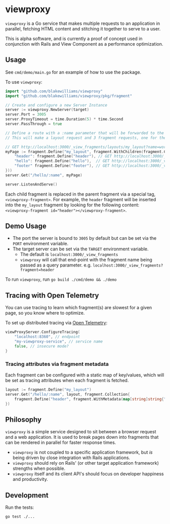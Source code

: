 # viewproxy

`viewproxy` is a Go service that makes multiple requests to an application in parallel, fetching HTML content and stitching it together to serve to a user.

This is alpha software, and is currently a proof of concept used in conjunction with Rails and View Component as a performance optimization.

## Usage

See `cmd/demo/main.go` for an example of how to use the package.

To use `viewproxy`:

```go
import "github.com/blakewilliams/viewproxy"
import "github.com/blakewilliams/viewproxy/pkg/fragment"

// Create and configure a new Server Instance
server := viewproxy.NewServer(target)
server.Port = 3005
server.ProxyTimeout = time.Duration(5) * time.Second
server.PassThrough = true

// Define a route with a :name parameter that will be forwarded to the target host.
// This will make a layout request and 3 fragment requests, one for the header, hello, and footer.

// GET http://localhost:3000/_view_fragments/layouts/my_layout?name=world
myPage := fragment.Define("my_layout", fragment.WithChildren(fragment.Children{
	"header": fragment.Define("header"), // GET http://localhost:3000/_view_fragments/header?name=world
	"hello": fragment.Define("hello"),  // GET http://localhost:3000/_view_fragments/hello?name=world
	"footer" fragment.Define("footer"), // GET http://localhost:3000/_view_fragments/footer?name=world
}))
server.Get("/hello/:name", myPage)

server.ListenAndServe()
```

Each child fragment is replaced in the parent fragment via a special tag,
`<viewproxy-fragment>`. For example, the `header` fragment will be inserted into the
`my_layout` fragment by looking for the following content: `<viewproxy-fragment id="header"></viewproxy-fragment>`.

## Demo Usage

- The port the server is bound to `3005` by default but can be set via the `PORT` environment variable.
- The target server can be set via the `TARGET` environment variable.
  - The default is `localhost:3000/_view_fragments`
  - `viewproxy` will call that end-point with the fragment name being passed as a query parameter. e.g. `localhost:3000/_view_fragments?fragment=header`

To run `viewproxy`, run `go build ./cmd/demo && ./demo`

## Tracing with Open Telemetry

You can use tracing to learn which fragment(s) are slowest for a given page, so you know where to optimize.

To set up distributed tracing via [Open Telemetry](https://opentelemetry.io):

```go
viewProxyServer.ConfigureTracing(
	"localhost:8360", // endpoint
	"my-viewproxy-service", // service name
	false, // insecure mode?
}
```

### Tracing attributes via fragment metadata

Each fragment can be configured with a static map of key/values, which will be set as tracing attributes when each fragment is fetched.

```go
layout := fragment.Define("my_layout")
server.Get("/hello/:name", layout, fragment.Collection{
	fragment.Define("header", fragment.WithMetadata(map[string]string{"page": "homepage"})), // spans will have a "page" attribute with value "homepage"
})
```

## Philosophy

`viewproxy` is a simple service designed to sit between a browser request and a web application. It is used to break pages down into fragments that can be rendered in parallel for faster response times.

- `viewproxy` is not coupled to a specific application framework, but _is_ being driven by close integration with Rails applications.
- `viewproxy` should rely on Rails' (or other target application framework) strengths when possible.
- `viewproxy` itself and its client API's should focus on developer happiness and productivity.

## Development

Run the tests:

```sh
go test ./...
```
